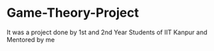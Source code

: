 # Game-Theory-Project
It was a project done by 1st and 2nd Year Students of IIT Kanpur and Mentored by me
